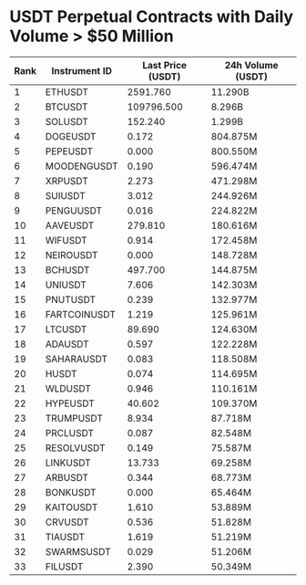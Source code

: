 # USDT Perpetual Contracts with Daily Volume > $50 Million

| Rank | Instrument ID | Last Price (USDT) | 24h Volume (USDT) |
|------|---------------|-------------------|-------------------|
| 1 | ETHUSDT | 2591.760 | 11.290B |
| 2 | BTCUSDT | 109796.500 | 8.296B |
| 3 | SOLUSDT | 152.240 | 1.299B |
| 4 | DOGEUSDT | 0.172 | 804.875M |
| 5 | PEPEUSDT | 0.000 | 800.550M |
| 6 | MOODENGUSDT | 0.190 | 596.474M |
| 7 | XRPUSDT | 2.273 | 471.298M |
| 8 | SUIUSDT | 3.012 | 244.926M |
| 9 | PENGUUSDT | 0.016 | 224.822M |
| 10 | AAVEUSDT | 279.810 | 180.616M |
| 11 | WIFUSDT | 0.914 | 172.458M |
| 12 | NEIROUSDT | 0.000 | 148.728M |
| 13 | BCHUSDT | 497.700 | 144.875M |
| 14 | UNIUSDT | 7.606 | 142.303M |
| 15 | PNUTUSDT | 0.239 | 132.977M |
| 16 | FARTCOINUSDT | 1.219 | 125.961M |
| 17 | LTCUSDT | 89.690 | 124.630M |
| 18 | ADAUSDT | 0.597 | 122.228M |
| 19 | SAHARAUSDT | 0.083 | 118.508M |
| 20 | HUSDT | 0.074 | 114.695M |
| 21 | WLDUSDT | 0.946 | 110.161M |
| 22 | HYPEUSDT | 40.602 | 109.370M |
| 23 | TRUMPUSDT | 8.934 | 87.718M |
| 24 | PRCLUSDT | 0.087 | 82.548M |
| 25 | RESOLVUSDT | 0.149 | 75.587M |
| 26 | LINKUSDT | 13.733 | 69.258M |
| 27 | ARBUSDT | 0.344 | 68.773M |
| 28 | BONKUSDT | 0.000 | 65.464M |
| 29 | KAITOUSDT | 1.610 | 53.889M |
| 30 | CRVUSDT | 0.536 | 51.828M |
| 31 | TIAUSDT | 1.619 | 51.219M |
| 32 | SWARMSUSDT | 0.029 | 51.206M |
| 33 | FILUSDT | 2.390 | 50.349M |
